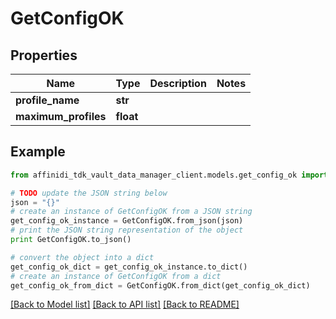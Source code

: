 # GetConfigOK

## Properties

| Name                 | Type      | Description | Notes |
| -------------------- | --------- | ----------- | ----- |
| **profile_name**     | **str**   |             |
| **maximum_profiles** | **float** |             |

## Example

```python
from affinidi_tdk_vault_data_manager_client.models.get_config_ok import GetConfigOK

# TODO update the JSON string below
json = "{}"
# create an instance of GetConfigOK from a JSON string
get_config_ok_instance = GetConfigOK.from_json(json)
# print the JSON string representation of the object
print GetConfigOK.to_json()

# convert the object into a dict
get_config_ok_dict = get_config_ok_instance.to_dict()
# create an instance of GetConfigOK from a dict
get_config_ok_from_dict = GetConfigOK.from_dict(get_config_ok_dict)
```

[[Back to Model list]](../README.md#documentation-for-models) [[Back to API list]](../README.md#documentation-for-api-endpoints) [[Back to README]](../README.md)
